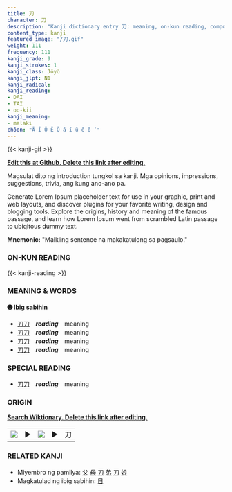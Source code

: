 ```yaml
---
title: 刀
character: 刀
description: "Kanji dictionary entry 刀: meaning, on-kun reading, compounds, origin, related kanji"
content_type: kanji
featured_image: "/刀.gif"
weight: 111
frequency: 111
kanji_grade: 9
kanji_strokes: 1
kanji_class: Jōyō
kanji_jlpt: N1
kanji_radical: 
kanji_reading: 
- DAI
- TAI
- oo-kii
kanji_meaning:
- malaki
chōon: "Ā Ī Ū Ē Ō ā ī ū ē ō ’"
---
```

[//]: # (Don't edit the line below. Kanji animated GIF code is automatically generated.)
{{< kanji-gif >}}

[//]: # (Edit below this line.)

**[Edit this at Github. Delete this link after editing.](https://github.com/tim0g/tim/tree/main/content/kanji/刀/index.md)**

Magsulat dito ng introduction tungkol sa kanji. Mga opinions, impressions, suggestions, trivia, ang kung ano-ano pa.

Generate Lorem Ipsum placeholder text for use in your graphic, print and web layouts, and discover plugins for your favorite writing, design and blogging tools. Explore the origins, history and meaning of the famous passage, and learn how Lorem Ipsum went from scrambled Latin passage to ubiqitous dummy text.
 
**Mnemonic:** "Maikling sentence na makakatulong sa pagsaulo."

### ON-KUN READING

[//]: # (Don't edit the line below. ON-KUN READING code is automatically generated.)
{{< kanji-reading >}}

### MEANING & WORDS

#### ➊ **Ibig sabihin**
  - [刀](../刀)[刀](../刀)　***reading***　meaning
  - [刀](../刀)[刀](../刀)　***reading***　meaning
  - [刀](../刀)[刀](../刀)　***reading***　meaning
  - [刀](../刀)[刀](../刀)　***reading***　meaning

### SPECIAL READING
  - [刀](../刀)[刀](../刀)　***reading***　meaning

### ORIGIN

**[Search Wiktionary. Delete this link after editing.](https://wiktionary.org/wiki/刀)**
<table class="kanji-table"><tr><td>
<img src="60px-刀-bronze.svg.png">
</td><td>▶</td><td>
<img src="60px-刀-oracle.svg.png">
</td><td>▶</td>
<td class="kanji-origin">刀</td>
</tr></table>

### RELATED KANJI
- Miyembro ng pamilya: [父](../父) [母](../母) [刀](../刀) [弟](../弟) [刀](../刀) [娘](../娘)
- Magkatulad ng ibig sabihin: [日](../日)
